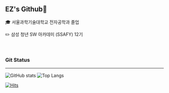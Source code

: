 ## EZ's Github🤗


🎓 서울과학기술대학교 전자공학과 졸업
<br>

✏️ 삼성 청년 SW 아카데미 (SSAFY) 12기
<br>
<br>
<br>

### Git Status
---

![GitHub stats](https://github-readme-stats.vercel.app/api?username=eenzzi&show_icons=true&theme=dracula)
![Top Langs](https://github-readme-stats.vercel.app/api/top-langs/?username=eenzzi)

[![Hits](https://hits.seeyoufarm.com/api/count/incr/badge.svg?url=https%3A%2F%2Fgithub.com%2Feenzzi%2Fhit-counter&count_bg=%23DB8085&title_bg=%23555555&icon=&icon_color=%23E7E7E7&title=hits&edge_flat=false)](https://hits.seeyoufarm.com)

